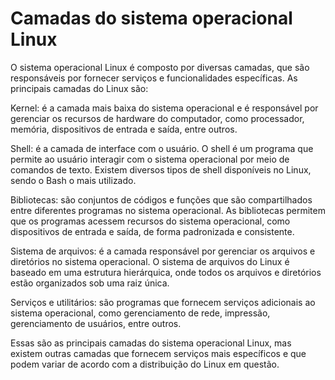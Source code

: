 # Camadas do sistema operacional Linux

O sistema operacional Linux é composto por diversas camadas, que são responsáveis por fornecer serviços e funcionalidades específicas. As principais camadas do Linux são:

Kernel: é a camada mais baixa do sistema operacional e é responsável por gerenciar os recursos de hardware do computador, como processador, memória, dispositivos de entrada e saída, entre outros.

Shell: é a camada de interface com o usuário. O shell é um programa que permite ao usuário interagir com o sistema operacional por meio de comandos de texto. Existem diversos tipos de shell disponíveis no Linux, sendo o Bash o mais utilizado.

Bibliotecas: são conjuntos de códigos e funções que são compartilhados entre diferentes programas no sistema operacional. As bibliotecas permitem que os programas acessem recursos do sistema operacional, como dispositivos de entrada e saída, de forma padronizada e consistente.

Sistema de arquivos: é a camada responsável por gerenciar os arquivos e diretórios no sistema operacional. O sistema de arquivos do Linux é baseado em uma estrutura hierárquica, onde todos os arquivos e diretórios estão organizados sob uma raiz única.

Serviços e utilitários: são programas que fornecem serviços adicionais ao sistema operacional, como gerenciamento de rede, impressão, gerenciamento de usuários, entre outros.

Essas são as principais camadas do sistema operacional Linux, mas existem outras camadas que fornecem serviços mais específicos e que podem variar de acordo com a distribuição do Linux em questão.
